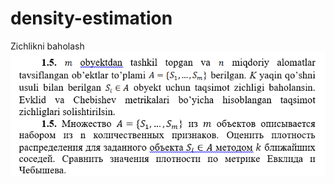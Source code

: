 # density-estimation
Zichlikni baholash<br>
![alt text](https://github.com/toshpulatov00701/density-estimation/blob/main/density.png?raw=true)